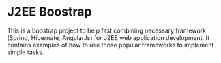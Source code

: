 # J2EE Boostrap

This is a boostrap project to help fast combining necessary framework (Spring, Hibernate, AngularJs) for J2EE web application development.
It contains examples of how to use those popular frameworks to implement simple tasks.